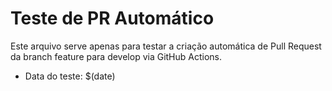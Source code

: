 # Teste de PR Automático

Este arquivo serve apenas para testar a criação automática de Pull Request da branch feature para develop via GitHub Actions.

- Data do teste: $(date) 